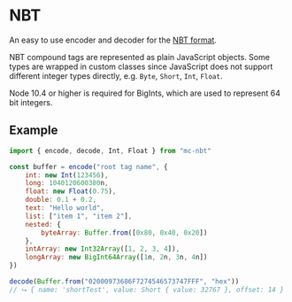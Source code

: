 # NBT

An easy to use encoder and decoder for the [NBT format](https://wiki.vg/NBT).

NBT compound tags are represented as plain JavaScript objects. Some types
are wrapped in custom classes since JavaScript does not support different integer
types directly, e.g. `Byte`, `Short`, `Int`, `Float`.

Node 10.4 or higher is required for BigInts, which are used to represent 64 bit integers.

## Example

```js
import { encode, decode, Int, Float } from "mc-nbt"

const buffer = encode("root tag name", {
    int: new Int(123456),
    long: 1040120600380n,
    float: new Float(0.75),
    double: 0.1 + 0.2,
    text: "Hello world",
    list: ["item 1", "item 2"],
    nested: {
        byteArray: Buffer.from([0x80, 0x40, 0x20])
    },
    intArray: new Int32Array([1, 2, 3, 4]),
    longArray: new BigInt64Array([1n, 2n, 3n, 4n])
})

decode(Buffer.from("02000973686F7274546573747FFF", "hex"))
// ⮡ { name: 'shortTest', value: Short { value: 32767 }, offset: 14 }
```
